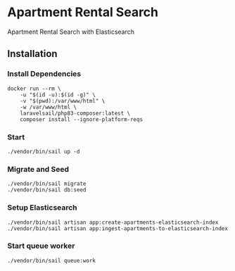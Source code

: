 # Apartment Rental Search

Apartment Rental Search with Elasticsearch

## Installation

### Install Dependencies
```shell
docker run --rm \
    -u "$(id -u):$(id -g)" \
    -v "$(pwd):/var/www/html" \
    -w /var/www/html \
    laravelsail/php83-composer:latest \
    composer install --ignore-platform-reqs
```

### Start
```shell
./vendor/bin/sail up -d
```

### Migrate and Seed
```shell
./vendor/bin/sail migrate
./vendor/bin/sail db:seed
```

### Setup Elasticsearch
```shell
./vendor/bin/sail artisan app:create-apartments-elasticsearch-index
./vendor/bin/sail artisan app:ingest-apartments-to-elasticsearch-index
```

### Start queue worker
```shell
./vendor/bin/sail queue:work
```
